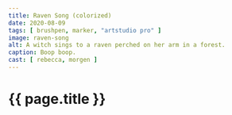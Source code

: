 ```yaml
---
title: Raven Song (colorized)
date: 2020-08-09
tags: [ brushpen, marker, "artstudio pro" ]
image: raven-song
alt: A witch sings to a raven perched on her arm in a forest.
caption: Boop boop.
cast: [ rebecca, morgen ]
---
```

# {{ page.title }}
